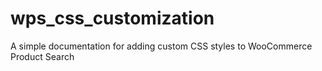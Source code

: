 # wps_css_customization
A simple documentation for adding custom CSS styles to WooCommerce Product Search
